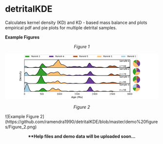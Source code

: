 # detritalKDE
Calculates kernel density (KD) and KD - based mass balance and plots empirical pdf and pie plots for multiple detrital samples.

<p align="left">
  <b>Example Figures</b>
</p>

<p align="center">
  <I>Figure 1</I>
</p>

![Example Figure 1](https://github.com/ramendra1990/detritalKDE/blob/master/demo%20figures/Figure_1.png)

<p align="center">
  <I>Figure 2</I>
</p>
![Example Figure 2](https://github.com/ramendra1990/detritalKDE/blob/master/demo%20figures/Figure_2.png)

<p align="center">
  <b>**Help files and demo data will be uploaded soon...</b>
</p>
